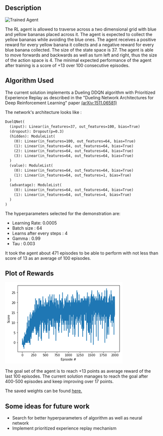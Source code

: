## Description 

[image1]: https://user-images.githubusercontent.com/10624937/42135619-d90f2f28-7d12-11e8-8823-82b970a54d7e.gif "Trained Agent"

![Trained Agent][image1]

The RL agent is allowed to traverse across a two dimensional grid with blue and yellow bananas placed across it. The agent is expected to collect the yellow bananas while avoiding the blue ones. The agent receives a positive reward for every yellow banana it collects and a negative reward for every blue banana collected. The size of the state space is 37. The agent is able to move forwards and backwards as well as turn left and right, thus the size of the action space is 4. The minimal expected performance of the agent after training is a score of +13 over 100 consecutive episodes.

## Algorithm Used

The current solution implements a Dueling DDQN algorithm with Prioritized Experience Replay as described in the "Dueling Network Architectures for Deep Reinforcement Learning" paper [(arXiv:1511.06581)](https://arxiv.org/abs/1511.06581)

The network's architecture looks like :
```
DuelQNet(
  (input): Linear(in_features=37, out_features=100, bias=True)
  (dropout): Dropout(p=0.3)
  (hidden): ModuleList(
    (0): Linear(in_features=100, out_features=64, bias=True)
    (1): Linear(in_features=64, out_features=64, bias=True)
    (2): Linear(in_features=64, out_features=64, bias=True)
    (3): Linear(in_features=64, out_features=64, bias=True)
  )
  (value): ModuleList(
    (0): Linear(in_features=64, out_features=64, bias=True)
    (1): Linear(in_features=64, out_features=1, bias=True)
  )
  (advantage): ModuleList(
    (0): Linear(in_features=64, out_features=64, bias=True)
    (1): Linear(in_features=64, out_features=4, bias=True)
  )
)
```

The hyperparameters selected for the demonstration are:
* Learning Rate: 0.0005
* Batch size : 64
* Learns after every steps : 4
* Gamma : 0.99
* Tau : 0.003

It took the agent about 471 episodes to be able to perform with not less than score of 13 as an average of 100 episodes. 

## Plot of Rewards

![](https://github.com/prajwalgatti/DRL-Navigation/raw/master/plot.png)

The goal set of the agent is to reach +13 points as average reward of the last 100 episodes.
The current solution manages to reach the goal after 400-500 episodes and keep improving over 17 points.

The saved weights can be found [here.](https://github.com/prajwalgatti/DRL-Navigation/tree/master/saved_weights)

## Some ideas for future work

* Search for better hyperparameters of algorithm as well as neural network
* Implement prioritized experience replay mechanism
